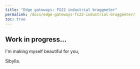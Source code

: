 ```yaml
---
title: "Edge gateways: FS22 industrial braggmeter"
permalink: /docs/edge-gateways-fs22-industrial-braggmeter/
toc: true
---
```



## Work in progress...


I'm making myself beautiful for you,

  Sibylla.

